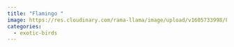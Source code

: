 ```yaml
---
title: "Flamingo "
image: https://res.cloudinary.com/rama-llama/image/upload/v1605733998/Flamingo_Bow_fxle2f.jpg
categories:
  - exotic-birds
---
```

